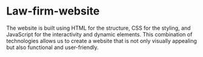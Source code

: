 # Law-firm-website
The website is built using HTML for the structure, CSS for the styling, and JavaScript for the interactivity and dynamic elements. This combination of technologies allows us to create a website that is not only visually appealing but also functional and user-friendly.
